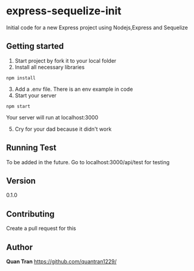 # express-sequelize-init
Initial code for a new Express project using Nodejs,Express and Sequelize

## Getting started
1. Start project by fork it to your local folder
2. Install all necessary libraries
```
npm install
```
3. Add a .env file. There is an env example in code
4. Start your server
```
npm start
```
  Your server will run at localhost:3000

5. Cry for your dad because it didn't work

## Running Test
To be added in the future.
Go to localhost:3000/api/test for testing

## Version
0.1.0

## Contributing
Create a pull request for this

## Author
**Quan Tran**
https://github.com/quantran1229/
